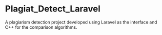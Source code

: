 # Plagiat_Detect_Laravel
A plagiarism detection project developed using Laravel as the interface and C++ for the comparison algorithms.
